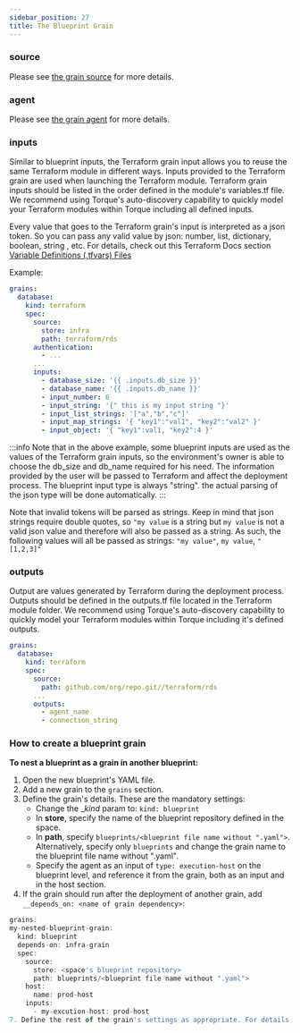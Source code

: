 ```yaml
---
sidebar_position: 27
title: The Blueprint Grain
---
```


### source
Please see [the grain source](/blueprint-designer-guide/blueprints/blueprints-yaml-structure#source) for more details.

### agent
Please see [the grain agent](/blueprint-designer-guide/blueprints/blueprints-yaml-structure#host) for more details.

### inputs
Similar to blueprint inputs, the Terraform grain input allows you to reuse the same Terraform module in different ways. Inputs provided to the Terraform grain are used when launching the Terraform module. Terraform grain inputs should be listed in the order defined in the module's variables.tf file. We recommend using Torque's auto-discovery capability to quickly model your Terraform modules within Torque including all defined inputs.

Every value that goes to the Terraform grain's input is interpreted as a json token. So you can pass any valid value by json: number, list, dictionary, boolean, string , etc.
For details, check out this Terraform Docs section [Variable Definitions (.tfvars) Files](https://www.terraform.io/language/values/variables#variable-definitions-tfvars-files)

Example:

```yaml
grains:
  database:
    kind: terraform
    spec:
      source:
        store: infra 
        path: terraform/rds
      authentication:
        - ...        
      ...
      inputs:
        - database_size: '{{ .inputs.db_size }}' 
        - database_name: '{{ .inputs.db_name }}' 
        - input_number: 6
        - input_string: '{" this is my input string "}'
        - input_list_strings: '["a","b","c"]'
        - input_map_strings: '{ "key1":"val1", "key2":"val2" }'
        - input_object: '{ "key1":val1, "key2":4 }'
```

:::info
Note that in the above example, some blueprint inputs are used as the values of the Terraform grain inputs, so the environment's owner is able to choose the db_size and db_name required for his need. The information provided by the user will be passed to Terraform and affect the deployment process. The blueprint input type is always "string". the actual parsing of the json type will be done automatically.
:::



Note that invalid tokens will be parsed as strings. Keep in mind that json strings require double quotes, so ```"my value``` is a string but ```my value``` is not a valid json value and therefore will also be passed as a string. As such, the following values will all be passed as strings: ```"my value"```, ```my value```, ```"[1,2,3]"```

### outputs 
Output are values generated by Terraform during the deployment process. Outputs should be defined in the outputs.tf file located in the Terraform module folder. We recommend using Torque's auto-discovery capability to quickly model your Terraform modules within Torque including it's defined outputs.


```yaml 
grains:
  database:
    kind: terraform
    spec:
      source:
        path: github.com/org/repo.git//terraform/rds
      ...
      outputs:
        - agent_name
        - connection_string
```

### How to create a blueprint grain
__To nest a blueprint as a grain in another blueprint:__
1. Open the new blueprint's YAML file.
2. Add a new grain to the ```grains``` section.
3. Define the grain's details. These are the mandatory settings:
    * Change the __kind_ param to: ```kind: blueprint```
    * In __store__, specify the name of the blueprint repository defined in the space.
    * In __path__, specify ```blueprints/<blueprint file name without ".yaml">```. Alternatively, specify only ```blueprints``` and change the grain name to the blueprint file name without ".yaml".
    * Specify the agent as an input of ```type: execution-host``` on the blueprint level, and reference it from the grain, both as an input and in the host section.
6. If the grain should run after the deployment of another grain, add ```__depends_on: <name of grain dependency>```:
  ```jsx title=
grains:
  my-nested-blueprint-grain:
    kind: blueprint
    depends-on: infra-grain
    spec: 
      source:
        store: <space's blueprint repository>
        path: blueprints/<blueprint file name without ".yaml">
      host:
        name: prod-host
      inputs:
        - my-excution-host: prod-host 
7. Define the rest of the grain's settings as appropriate. For details, see [Blueprint YAML](/blueprint-designer-guide/blueprints/blueprints-overview).